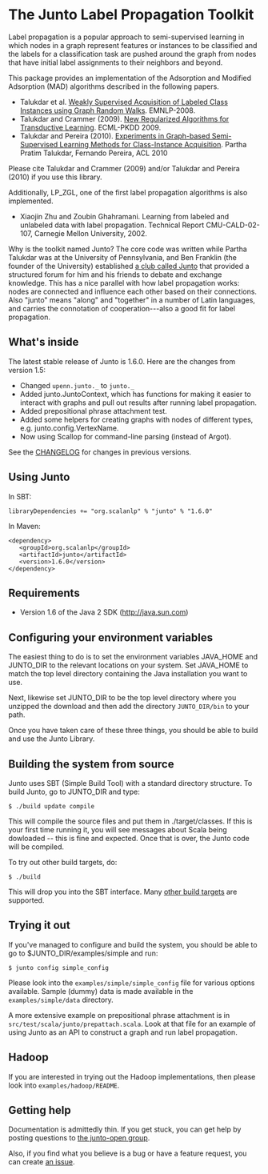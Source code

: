 # The Junto Label Propagation Toolkit

Label propagation is a popular approach to semi-supervised learning in which nodes in a graph represent features or instances to be classified and the labels for a classification task are pushed around the graph from nodes that have initial label assignments to their neighbors and beyond.

This package provides an implementation of the Adsorption and  Modified Adsorption (MAD) algorithms described in the following papers.

* Talukdar et al. [Weakly Supervised Acquisition of Labeled Class Instances using Graph Random Walks](http://aclweb.org/anthology/D/D08/D08-1061.pdf). EMNLP-2008.
* Talukdar and Crammer (2009). [New Regularized Algorithms for Transductive Learning](http://talukdar.net/papers/adsorption_ecml09.pdf). ECML-PKDD 2009.
* Talukdar and Pereira (2010). [Experiments in Graph-based Semi-Supervised Learning Methods for Class-Instance Acquisition](http://aclweb.org/anthology/P/P10/P10-1149.pdf). Partha Pratim Talukdar, Fernando Pereira, ACL 2010

Please cite Talukdar and Crammer (2009) and/or Talukdar and Pereira (2010) if you use this library.

Additionally, LP_ZGL, one of the first label propagation algorithms is also implemented.

* Xiaojin Zhu and Zoubin Ghahramani. Learning from labeled and unlabeled data with label propagation.  Technical Report CMU-CALD-02-107, Carnegie Mellon University, 2002.

Why is the toolkit named Junto? The core code was written while Partha Talukdar was at the University of Pennsylvania, and Ben Franklin (the founder of the University) established [a club called Junto](http://en.wikipedia.org/wiki/Junto_(club)) that provided a structured forum for him and his friends to debate and exchange knowledge. This has a nice parallel with how label propagation works: nodes are connected and influence each other based on their connections. Also "junto" means "along" and "together" in a number of Latin languages, and carries the connotation of cooperation---also a good fit for label propagation.

## What's inside

The latest stable release of Junto is 1.6.0. Here are the changes from version 1.5:

* Changed `upenn.junto._` to `junto._`
* Added junto.JuntoContext, which has functions for making it easier to interact with graphs and pull out results after running label propagation.
* Added prepositional phrase attachment test.
* Added some helpers for creating graphs with nodes of different types, e.g. junto.config.VertexName.
* Now using Scallop for command-line parsing (instead of Argot).

See the [CHANGELOG](https://github.com/scalanlp/junto/wiki/CHANGELOG) for changes in previous versions.

## Using Junto

In SBT:

    libraryDependencies += "org.scalanlp" % "junto" % "1.6.0"

In Maven:

    <dependency>
       <groupId>org.scalanlp</groupId>
       <artifactId>junto</artifactId>
       <version>1.6.0</version>
    </dependency>


## Requirements

* Version 1.6 of the Java 2 SDK (http://java.sun.com)


## Configuring your environment variables

The easiest thing to do is to set the environment variables JAVA_HOME and JUNTO_DIR to the relevant locations on your system. Set JAVA_HOME to match the top level directory containing the Java installation you want to use.

Next, likewise set JUNTO_DIR to be the top level directory where you unzipped the download and then add the directory `JUNTO_DIR/bin` to your path.

Once you have taken care of these three things, you should be able to build and use the Junto Library.

## Building the system from source

Junto uses SBT (Simple Build Tool) with a standard directory structure.  To build Junto, go to JUNTO_DIR and type:

```
$ ./build update compile
```

This will compile the source files and put them in ./target/classes. If this is your first time running it, you will see messages about Scala being dowloaded -- this is fine and expected. Once that is over, the Junto code will be compiled.

To try out other build targets, do:

```
$ ./build
```

This will drop you into the SBT interface.  Many [other build targets](https://github.com/harrah/xsbt/wiki/Getting-Started-Running) are supported.

## Trying it out

If you've managed to configure and build the system, you should be  able to go to $JUNTO_DIR/examples/simple and run:

```
$ junto config simple_config
```

Please look into the `examples/simple/simple_config` file for various options available. Sample (dummy) data is made available in the `examples/simple/data` directory.

A more extensive example on prepositional phrase attachment is in `src/test/scala/junto/prepattach.scala`. Look at that file for an example of using Junto as an API to construct a graph and run label propagation.

## Hadoop

If you are interested in trying out the Hadoop implementations, then please look into `examples/hadoop/README`.

## Getting help

Documentation is admittedly thin. If you get stuck, you can get help by posting questions to [the junto-open group](http://groups.google.com/group/junto-open). 

Also, if you find what you believe is a bug or have a feature request, you can create [an issue](https://github.com/scalanlp/junto/issues).
